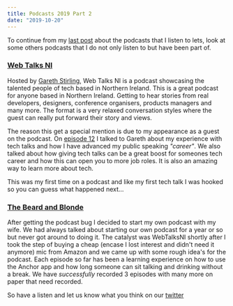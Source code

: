```yaml
---
title: Podcasts 2019 Part 2
date: "2019-10-20"
---
```


To continue from my [last post](https://www.thedyslexicdeveloper.com/podcasts-2019/) about the podcasts that I listen to lets,
look at some others podcasts that I do not only listen to but have been part of.  

### [Web Talks NI](https://soundcloud.com/talksnipodcasts)

Hosted by [Gareth Stirling](https://twitter.com/GStirlingCorvus), Web Talks NI is a podcast showcasing the talented people 
of tech based in Northern Ireland. This is a great podcast for anyone based in Northern Ireland. Getting to hear 
stories from real developers, designers, conference organisers, products managers and many more. The format is a very relaxed 
conversation styles where the guest can really put forward their story and views.

The reason this get a special mention is due to my appearance as a guest on the podcast. On [episode 12](https://soundcloud.com/talksnipodcasts/the-importance-of-tech-talks-for-the-web-community-with-chris-laughlin-webtalksni) 
I talked to Gareth about my experience with tech talks and how I have advanced my public speaking _"career"_. We also talked 
about how giving tech talks can be a great boost for someones tech career and how this can open you to more job roles. It is also 
an amazing way to learn more about tech.

This was my first time on a podcast and like my first tech talk I was hooked so you can guess what happened next...

 ### [The Beard and Blonde](https://anchor.fm/beard-blonde)
 
 After getting the podcast bug I decided to start my own podcast with my wife. We had always talked about starting our own podcast 
 for a year or so but never got around to doing it. The catalyst was WebTalksNI shortly after I took the step of buying a 
 cheap (encase I lost interest and didn't need it anymore) mic from Amazon and we came up with some rough idea's for the podcast. Each episode so far 
 has been a learning experience on how to use the Anchor app and how long someone can sit talking and drinking without a break. 
 We have _successfully_ recorded 3 episodes with many more on paper that need recorded. 
 
 So have a listen and let us know what you think on our [twitter](https://twitter.com/BeardBlondePod)  

